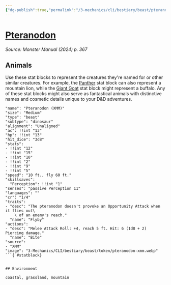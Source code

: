 ```yaml
---
{"dg-publish":true,"permalink":"/3-mechanics/cli/bestiary/beast/pteranodon-xmm/","tags":["ttrpg-cli/compendium/src/5e/xmm","ttrpg-cli/monster/cr/1-4","ttrpg-cli/monster/environment/coastal","ttrpg-cli/monster/environment/grassland","ttrpg-cli/monster/environment/mountain","ttrpg-cli/monster/size/medium","ttrpg-cli/monster/type/beast/dinosaur"],"noteIcon":""}
---
```


# [Pteranodon](3-Mechanics\CLI\bestiary\beast/pteranodon-xmm.md)
*Source: Monster Manual (2024) p. 367*  

## Animals

Use these stat blocks to represent the creatures they're named for or other similar creatures. For example, the [Panther](3-Mechanics/CLI/bestiary/beast/panther-xmm.md) stat block can also represent a mountain lion, while the [Giant Goat](3-Mechanics/CLI/bestiary/beast/giant-goat-xmm.md) stat block might represent a buffalo. Any of these stat blocks might also serve as fantastical animals with distinctive names and cosmetic details unique to your D&D adventures.

```statblock
"name": "Pteranodon (XMM)"
"size": "Medium"
"type": "beast"
"subtype": "dinosaur"
"alignment": "Unaligned"
"ac": !!int "13"
"hp": !!int "13"
"hit_dice": "3d8"
"stats":
- !!int "12"
- !!int "15"
- !!int "10"
- !!int "2"
- !!int "9"
- !!int "5"
"speed": "10 ft., fly 60 ft."
"skillsaves":
  "Perception": !!int "1"
"senses": "passive Perception 11"
"languages": ""
"cr": "1/4"
"traits":
- "desc": "The pteranodon doesn't provoke an Opportunity Attack when it flies out\
    \ of an enemy's reach."
  "name": "Flyby"
"actions":
- "desc": "Melee Attack Roll: +4, reach 5 ft. Hit: 6 (1d8 + 2) Piercing damage."
  "name": "Bite"
"source":
- "XMM"
"image": "3-Mechanics/CLI/bestiary/beast/token/pteranodon-xmm.webp"
```{ #statblock}


## Environment

coastal, grassland, mountain